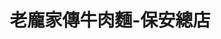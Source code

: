 ---
title: "老龐家傳牛肉麵-保安總店"
description: "老龐家傳牛肉麵-保安總店"
layout: shop
keywords:
  - 美食競賽
  - 台灣美食
  - 美食精選
datePublished: "2025-06-30"
dateModified: "2025-07-04"
city: "台南市"
district: "中西區"
address: "700台南市中西區保安路22號"
phone: "062055396"
geo: "22.990330941273367, 120.19711728075148"
google_map: "https://maps.app.goo.gl/Ezi8Lsrorr2BtFbE8"
footinder: "https://footinder.com.tw/%E5%8F%B0%E5%8D%97%E5%B8%82%E4%B8%AD%E8%A5%BF%E5%8D%80/181095/"
official: "https://www.facebook.com/p/%E8%80%81%E9%BE%90%E5%AE%B6%E5%82%B3%E7%89%9B%E8%82%89%E9%BA%B5-100064117776154/"
award:
  - name: "台北國際牛肉麵節"
    year: "2024"
    entries:
      - group: "鮮食組"
        cooking_style: "紅燒"
        rank: "金牌"

---